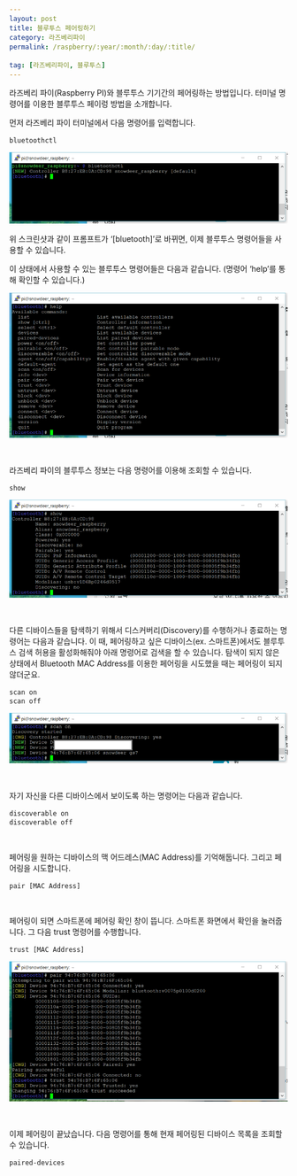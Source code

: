 ```yaml
---
layout: post
title: 블루투스 페어링하기
category: 라즈베리파이
permalink: /raspberry/:year/:month/:day/:title/

tag: [라즈베리파이, 블루투스]
---
```


라즈베리 파이(Raspberry PI)와 블루투스 기기간의 페어링하는 방법입니다. 터미널 명령어를 이용한 블루투스 페이렁 방법을 소개합니다.

먼저 라즈베리 파이 터미널에서 다음 명령어를 입력합니다.

~~~
bluetoothctl
~~~

![image -fullwidth](/assets/2017-07-11-bluetooth-pairing-on-raspberry/01.png)

위 스크린샷과 같이 프롬프트가 ‘[bluetooth]’로 바뀌면, 이제 블루투스 명령어들을 사용할 수 있습니다.

이 상태에서 사용할 수 있는 블루투스 명령어들은 다음과 같습니다. (명령어 ‘help’를 통해 확인할 수 있습니다.)

![image -fullwidth](/assets/2017-07-11-bluetooth-pairing-on-raspberry/02.png)

<br>

라즈베리 파이의 블루투스 정보는 다음 명령어를 이용해 조회할 수 있습니다.

~~~
show
~~~

![image -fullwidth](/assets/2017-07-11-bluetooth-pairing-on-raspberry/03.png)

<br>

다른 디바이스들을 탐색하기 위해서 디스커버리(Discovery)를 수행하거나 종료하는 명령어는 다음과 같습니다.
이 때, 페어링하고 싶은 디바이스(ex. 스마트폰)에서도 블루투스 검색 허용을 활성화해줘야
아래 명령어로 검색을 할 수 있습니다. 탐색이 되지 않은 상태에서
Bluetooth MAC Address를 이용한 페어링을 시도했을 때는 페어링이 되지 않더군요.

~~~
scan on
scan off
~~~

![image -fullwidth](/assets/2017-07-11-bluetooth-pairing-on-raspberry/04.png)

<br>

자기 자신을 다른 디바이스에서 보이도록 하는 명령어는 다음과 같습니다.

~~~
discoverable on
discoverable off
~~~

<br>

페어링을 원하는 디바이스의 맥 어드레스(MAC Address)를 기억해둡니다.
그리고 페어링을 시도합니다.

~~~
pair [MAC Address]
~~~

<br>

페어링이 되면 스마트폰에 페어링 확인 창이 뜹니다. 스마트폰 화면에서 확인을 눌러줍니다.
그 다음 trust 명령어를 수행합니다.

~~~
trust [MAC Address]
~~~

![image -fullwidth](/assets/2017-07-11-bluetooth-pairing-on-raspberry/05.png)

<br>

이제 페어링이 끝났습니다. 다음 명령어를 통해 현재 페어링된 디바이스 목록을 조회할 수 있습니다.

~~~
paired-devices
~~~
